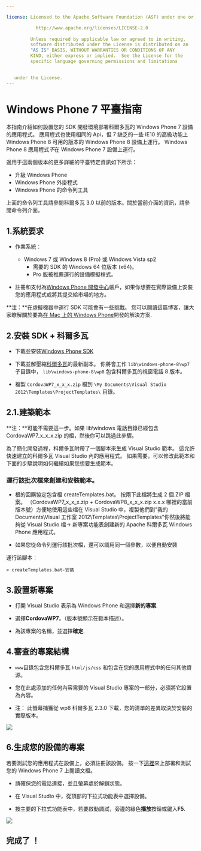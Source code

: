 ```yaml
---

license: Licensed to the Apache Software Foundation (ASF) under one or more contributor license agreements. See the NOTICE file distributed with this work for additional information regarding copyright ownership. The ASF licenses this file to you under the Apache License, Version 2.0 (the "License"); you may not use this file except in compliance with the License. You may obtain a copy of the License at

           http://www.apache.org/licenses/LICENSE-2.0
    
         Unless required by applicable law or agreed to in writing,
         software distributed under the License is distributed on an
         "AS IS" BASIS, WITHOUT WARRANTIES OR CONDITIONS OF ANY
         KIND, either express or implied.  See the License for the
         specific language governing permissions and limitations
    

   under the License.
---
```


# Windows Phone 7 平臺指南

本指南介紹如何設置您的 SDK 開發環境部署科爾多瓦的 Windows Phone 7 設備的應用程式。 應用程式也使用相同的 Api，但 7 缺乏的一些 IE10 的高級功能上 Windows Phone 8 可用的版本的 Windows Phone 8 設備上運行。 Windows Phone 8 應用程式*不*在 Windows Phone 7 設備上運行。

適用于這兩個版本的更多詳細的平臺特定資訊如下所示：

*   升級 Windows Phone
*   Windows Phone 外掛程式
*   Windows Phone 的命令列工具

上面的命令列工具請參閱科爾多瓦 3.0 以前的版本。關於當前介面的資訊，請參閱命令列介面。

## 1.系統要求

*   作業系統：
    
    *   Windows 7 或 Windows 8 (Pro) 或 Windows Vista sp2 
        *   需要的 SDK 的 Windows 64 位版本 (x64)。
        *   Pro 版被推薦運行的設備模擬程式。

*   註冊和支付為[Windows Phone 開發中心][1]帳戶，如果你想要在實際設備上安裝您的應用程式或將其提交給市場的地方。

 [1]: http://dev.windowsphone.com/en-us/publish

**注：**在虛擬機器中運行 SDK 可能會有一些挑戰。 您可以閱讀這篇博客，讓大家瞭解關於要為[在 Mac 上的 Windows Phone][2]開發的解決方案.

 [2]: http://aka.ms/BuildaWP8apponaMac

## 2.安裝 SDK + 科爾多瓦

*   下載並安裝[Windows Phone SDK][3]

*   下載並解壓縮[科爾多瓦][4]的最新副本。 你將會工作 `lib\windows-phone-8\wp7` 子目錄中， `lib\windows-phone-8\wp8` 包含科爾多瓦的視窗電話 8 版本。

*   複製 `CordovaWP7_x_x_x.zip` 檔到 `\My Documents\Visual Studio 2012\Templates\ProjectTemplates\` 目錄。

 [3]: http://www.microsoft.com/download/en/details.aspx?displaylang=en&id=27570/
 [4]: http://phonegap.com/download

## 2.1.建築範本

**注：**可能不需要這一步。如果 lib\windows 電話目錄已經包含 CordovaWP7\_x\_x_x.zip 的檔，然後你可以跳過此步驟。

為了簡化開發過程，科爾多瓦附帶了一個腳本來生成 Visual Studio 範本。 這允許快速建立的科爾多瓦 Visual Studio 內的應用程式。 如果需要，可以修改此範本和下面的步驟說明如何繼續如果您想要生成範本。

### 運行該批次檔來創建和安裝範本。

*   根的回購協定包含檔 createTemplates.bat。 按兩下此檔將生成 2 個.ZIP 檔案。 （CordovaWP7\_x\_x\_x.zip + CordovaWP8\_x\_x\_x.zip x.x.x 哪裡的當前版本號）方便地使用這些檔在 Visual Studio 中，複製他們到"我的 Documents\Visual 工作室 2012\Templates\ProjectTemplates\"你然後將能夠從 Visual Studio 檔-> 新專案功能表創建新的 Apache 科爾多瓦 Windows Phone 應用程式。

*   如果您從命令列運行該批次檔，還可以調用同一個參數，以便自動安裝

運行該腳本：

    > createTemplates.bat-安裝
    

## 3.設置新專案

*   打開 Visual Studio 表示為 Windows Phone 和選擇**新的專案**.

*   選擇**CordovaWP7**。（版本號顯示在範本描述）。

*   為該專案的名稱，並選擇**確定**.

## 4.審查的專案結構

*   `www`目錄包含您科爾多瓦 `html/js/css` 和包含在您的應用程式中的任何其他資源。

*   您在此處添加的任何內容需要的 Visual Studio 專案的一部分，必須將它設置為內容。

*   注： 此螢幕捕獲從 wp8 科爾多瓦 2.3.0 下載，您的清單的差異取決於安裝的實際版本。

![][5]

 [5]: img/guide/platforms/wp8/projectStructure.png

## 6.生成您的設備的專案

若要測試您的應用程式在設備上，必須註冊該設備。 按一下[這裡][6]來上部署和測試您的 Windows Phone 7 上閱讀文檔。

 [6]: http://msdn.microsoft.com/en-us/library/windowsphone/develop/ff402565(v=vs.105).aspx

*   請確保您的電話連接，並且螢幕處於解鎖狀態。

*   在 Visual Studio 中，從頂部的下拉式功能表中選擇設備。

*   按主要的下拉式功能表中，若要啟動調試，旁邊的綠色**播放**按鈕或鍵入**F5**.

![][7]

 [7]: img/guide/platforms/wp7/wpd.png

## 完成了 ！